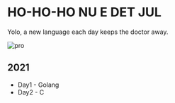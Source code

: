 # HO-HO-HO NU E DET JUL
Yolo, a new language each day keeps the doctor away.

![pro](https://i1.sndcdn.com/avatars-000288873036-ix0cdf-t500x500.jpg)


## 2021
- Day1 - Golang
- Day2 - C
